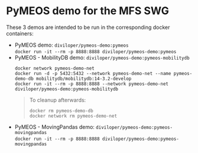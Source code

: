 # PyMEOS demo for the MFS SWG

These 3 demos are intended to be run in the corresponding docker containers:
- PyMEOS demo: `diviloper/pymeos-demo:pymeos`  
  `docker run -it --rm -p 8888:8888 diviloper/pymeos-demo:pymeos`
- PyMEOS - MobilityDB demo: `diviloper/pymeos-demo:pymeos-mobilitydb`  
  ```shell
  docker network pymeos-demo-net
  docker run -d -p 5432:5432 --network pymeos-demo-net --name pymeos-demo-db mobilitydb/mobilitydb:14-3.2-develop
  docker run -it --rm -p 8888:8888 --network pymeos-demo-net diviloper/pymeos-demo:pymeos-mobilitydb 
  ```
  >To cleanup afterwards:
  >```shell
  >docker rm pymeos-demo-db
  >docker network rm pymeos-demo-net
  >``` 
- PyMEOS - MovingPandas demo: `diviloper/pymeos-demo:pymeos-movingpandas`  
  `docker run -it --rm -p 8888:8888 diviloper/pymeos-demo:pymeos-movingpandas`